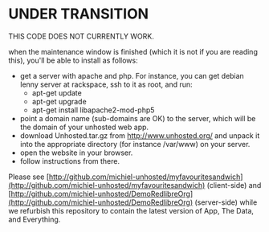 UNDER TRANSITION
==========

THIS CODE DOES NOT CURRENTLY WORK.

when the maintenance window is finished (which it is not if you are reading this), you'll be able to install as follows:

* get a server with apache and php. For instance, you can get debian lenny server at rackspace, ssh to it as root, and run:
  * apt-get update
  * apt-get upgrade
  * apt-get install libapache2-mod-php5
* point a domain name (sub-domains are OK) to the server, which will be the domain of your unhosted web app.
* download Unhosted.tar.gz from http://www.unhosted.org/ and unpack it into the appropriate directory (for instance /var/www) on your server. 
* open the website in your browser.
* follow instructions from there.

Please see [http://github.com/michiel-unhosted/myfavouritesandwich](http://github.com/michiel-unhosted/myfavouritesandwich) (client-side) and [http://github.com/michiel-unhosted/DemoRedlibreOrg](http://github.com/michiel-unhosted/DemoRedlibreOrg) (server-side) while we refurbish this repository to contain the latest version of App, The Data, and Everything.
